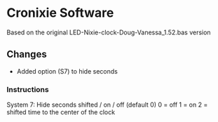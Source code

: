# Cronixie Software

Based on the original LED-Nixie-clock-Doug-Vanessa_1.52.bas version

## Changes
* Added option (S7) to hide seconds

### Instructions

System 7: Hide seconds shifted / on / off (default 0)
          0 = off
          1 = on
          2 = shifted time to the center of the clock
